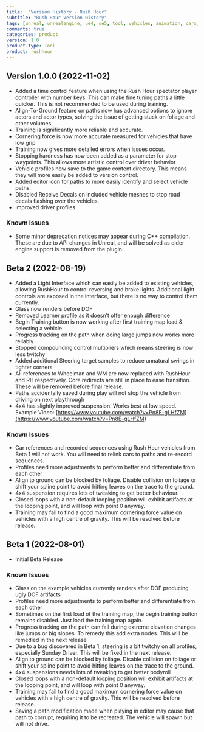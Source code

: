 ```yaml
---
title:  "Version History - Rush Hour"
subtitle: "Rush Hour Version History"
tags: [unreal, unrealengine, ue4, ue5, tool, vehicles, animation, cars, animation, rushhour]
comments: true
categories: product
version: 1.0
product-type: Tool
product: rushhour
---
```


## Version 1.0.0 (2022-11-02)

* Added a time control feature when using the Rush Hour spectator player controller with number keys. This can make fine tuning paths a little quicker. This is not recommended to be used during training.
* Align-To-Ground feature on paths now has advanced options to ignore actors and actor types, solving the issue of getting stuck on foliage and other volumes
* Training is significantly more reliable and accurate.
* Cornering force is now more accurate measured for vehicles that have low grip
* Training now gives more detailed errors when issues occur.
* Stopping hardness has now been added as a parameter for stop waypoints. This allows more artistic control over driver behavior
* Vehicle profiles now save to the game content directory. This means they will more easily be added to version control.
* Added editor icon for paths to more easily identify and select vehicle paths.
* Disabled Receive Decals on included vehicle meshes to stop road decals flashing over the vehicles.
* Improved driver profiles

### Known Issues

* Some minor deprecation notices may appear during C++ compilation. These are due to API changes in Unreal, and will be solved as older engine support is removed from the plugin.


## Beta 2 (2022-08-19)

* Added a Light Interface which can easily be added to existing vehicles, allowing RushHour to control reversing and brake lights. Additional light controls are exposed in the interface, but there is no way to control them currently.
* Glass now renders before DOF
* Removed Learner profile as it doesn’t offer enough difference
* Begin Training button is now working after first training map load & selecting a vehicle
* Progress tracking on the path when doing large jumps now works more reliably
* Stopped compounding control multipliers which means steering is now less twitchy
* Added additional Steering target samples to reduce unnatural swings in tighter corners
* All references to Wheelman and WM are now replaced with RushHour and RH respectively. Core redirects are still in place to ease transition. These will be removed before final release.
* Paths accidentally saved during play will not stop the vehicle from driving on next playthrough
* 4x4 has slightly improved suspension. Works best at low speed. Example Video: [https://www.youtube.com/watch?v=Pn8E-gLHfZM](https://www.youtube.com/watch?v=Pn8E-gLHfZM)

### Known Issues

* Car references and recorded sequences using Rush Hour vehicles from Beta 1 will not work. You will need to relink cars to paths and re-record sequences.
* Profiles need more adjustments to perform better and differentiate from each other
* Align to ground can be blocked by foliage. Disable collision on foliage or shift your spline point to avoid hitting leaves on the trace to the ground.
* 4x4 suspension requires lots of tweaking to get better behaviour.
* Closed loops with a non-default looping position will exhibit artifacts at the looping point, and will loop with point 0 anyway.
* Training may fail to find a good maximum cornering force value on vehicles with a high centre of gravity. This will be resolved before release.


## Beta 1 (2022-08-01)

* Initial Beta Release

### Known Issues

* Glass on the example vehicles currently renders after DOF producing ugly DOF artifacts
* Profiles need more adjustments to perform better and differentiate from each other
* Sometimes on the first load of the training map, the begin training button remains disabled. Just load the training map again.
* Progress tracking on the path can fail during extreme elevation changes like jumps or big slopes. To remedy this add extra nodes. This will be remedied in the next release
* Due to a bug discovered in Beta 1, steering is a bit twitchy on all profiles, especially Sunday Driver. This will be fixed in the next release.
* Align to ground can be blocked by foliage. Disable collision on foliage or shift your spline point to avoid hitting leaves on the trace to the ground.
* 4x4 suspensions needs lots of tweaking to get better bodyroll
* Closed loops with a non-default looping position will exhibit artifacts at the looping point, and will loop with point 0 anyway.
* Training may fail to find a good maximum cornering force value on vehicles with a high centre of gravity. This will be resolved before release.
* Saving a path modification made when playing in editor may cause that path to corrupt, requiring it to be recreated. The vehicle will spawn but will not drive.
